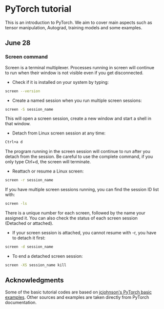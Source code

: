 # PyTorch tutorial
This is an introduction to PyTorch. We aim to cover main aspects such as tensor manipulation, Autograd, training models and some examples.


## June 28

### Screen command
Screen is a terminal multiplexer. Processes running in screen will continue to run when their window is not visible even if 
you get disconnected. 

* Check if it is installed on your system by typing:
```bash
screen --version
```

* Create a named session when you run multiple screen sessions:
```bash
screen -S session_name
```

This will open a screen session, create a new window and start a shell in that window.

* Detach from Linux screen session at any time:
```bash
Ctrl+a d
```

The program running in the screen session will continue to run after you detach from the session.
Be careful to use the complete command, if you only type Ctrl+d, the screen will terminate. 


* Reattach or resume a Linux screen:
```bash
screen -r session_name
```

If you have multiple screen sessions running, you can find the session ID list with:
```bash
screen -ls 
```

There is a unique number for each screen, followed by the name your assigned it. You can also
check the status of each screen session (Detached or attached).

* If your screen session is attached, you cannot resume with -r, you have to detach it first:
```bash
screen -d session_name
```

* To end a detached screen session:
```bash
screen -XS session_name kill
```

## Acknowledgments
Some of the basic tutorial codes are based on [jcjohnson's PyTorch basic examples](https://github.com/jcjohnson/pytorch-examples). Other sources and examples are taken directly from PyTorch documentation. 

